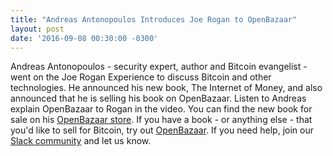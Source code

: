 ```yaml
---
title: "Andreas Antonopoulos Introduces Joe Rogan to OpenBazaar" 
layout: post
date: '2016-09-08 00:30:00 -0300'
---
```

        
Andreas Antonopoulos - security expert, author and Bitcoin evangelist - went on the Joe Rogan Experience to discuss Bitcoin and other technologies. He announced his new book, The Internet of Money, and also announced that he is selling his book on OpenBazaar. Listen to Andreas explain OpenBazaar to Rogan in the video. You can find the new book for sale on his [OpenBazaar store](https://duosear.ch/efece349f9830a6d6167c3bbc6ed3ce855277a8f). If you have a book - or anything else - that you'd like to sell for Bitcoin, try out [OpenBazaar](https://openbazaar.org/). If you need help, join our [Slack community](http://slack.openbazaar.org/) and let us know.